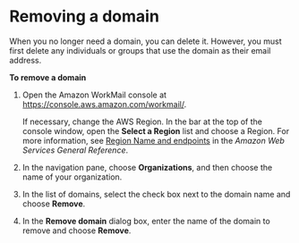 # Removing a domain<a name="remove_domain"></a>

When you no longer need a domain, you can delete it\. However, you must first delete any individuals or groups that use the domain as their email address\.

**To remove a domain**

1. Open the Amazon WorkMail console at [https://console\.aws\.amazon\.com/workmail/](https://console.aws.amazon.com/workmail/)\.

   If necessary, change the AWS Region\. In the bar at the top of the console window, open the **Select a Region** list and choose a Region\. For more information, see [Region Name and endpoints](http://docs.aws.amazon.com/general/latest/gr/index.html?rande.html) in the *Amazon Web Services General Reference*\.

1. In the navigation pane, choose **Organizations**, and then choose the name of your organization\.

1. In the list of domains, select the check box next to the domain name and choose **Remove**\.

1. In the **Remove domain** dialog box, enter the name of the domain to remove and choose **Remove**\.